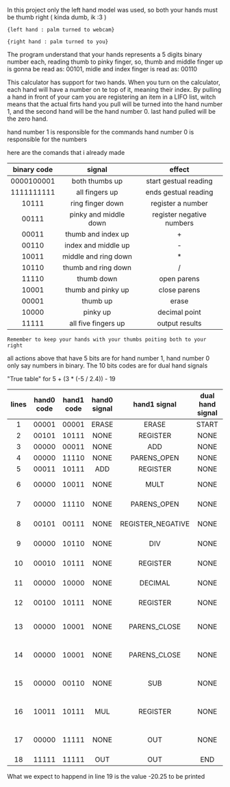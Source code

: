 In this project only the left hand model was used, so both your hands must be thumb right ( kinda dumb, ik :3 )

`{left hand : palm turned to webcam}  `

`{right hand : palm turned to you}`

The program understand that your hands represents a 5 digits binary number each, reading thumb to pinky finger, so, thumb and middle finger up is gonna be read as: 00101, midle and index finger is read as: 00110

This calculator has support for two hands. When you turn on the calculator, each hand will have a number on te top of it, meaning their index. By pulling a hand in front of your cam you are registering an item in a LIFO list, witch means that the actual firts hand you pull will be turned into the hand number 1, and the second hand will be the hand number 0. last hand pulled will be the zero hand.

hand number 1 is responsible for the commands
hand number 0 is responsible for the numbers

here are the comands that i already made

| binary code | signal                | effect                    |
|:-----------:|:---------------------:|:-------------------------:|
| 0000100001  | both thumbs up        | start gestual reading     |
| 1111111111  | all fingers up        | ends gestual reading      |
| 10111       | ring finger down      | register a number         |
| 00111       | pinky and middle down | register negative numbers |
| 00011       | thumb and index up    | +                         |
| 00110       | index and middle up   | -                         |
| 10011       | middle and ring down  | *                         |
| 10110       | thumb and ring down   | /                         |
| 11110       | thumb down            | open parens               |
| 10001       | thumb and pinky up    | close parens              |
| 00001       | thumb up              | erase                     |
| 10000       | pinky up              | decimal point             |
| 11111       | all five fingers up   | output results            |

`Remember to keep your hands with your thumbs poiting both to your right`

all actions above that have 5 bits are for hand number 1, hand number 0 only say numbers in binary. The 10 bits codes are for dual hand signals 

"True table" for 5 + (3 * (-5 / 2.4)) - 19

| lines | hand0 code | hand1 code | hand0 signal | hand1 signal      | dual hand signal | operation                    |
|:-----:|:----------:|:----------:|:------------:|:-----------------:|:----------------:|:-----------------------------|
| 1     | 00001      | 00001      | ERASE        | ERASE             | START            | ""                           |
| 2     | 00101      | 10111      | NONE         | REGISTER          | NONE             | "5"                          |
| 3     | 00000      | 00011      | NONE         | ADD               | NONE             | "5 + "                       |
| 4     | 00000      | 11110      | NONE         | PARENS_OPEN       | NONE             | "5 + ("                      |
| 5     | 00011      | 10111      | ADD          | REGISTER          | NONE             | "5 + (3"                     |
| 6     | 00000      | 10011      | NONE         | MULT              | NONE             | "5 + (3 * "                  |
| 7     | 00000      | 11110      | NONE         | PARENS_OPEN       | NONE             | "5 + (3 * ("                 |
| 8     | 00101      | 00111      | NONE         | REGISTER_NEGATIVE | NONE             | "5 + (3 * (-5"               |
| 9     | 00000      | 10110      | NONE         | DIV               | NONE             | "5 + (3 * ( -5 / "           |
| 10    | 00010      | 10111      | NONE         | REGISTER          | NONE             | "5 + (3 * (-5 / 2"           |
| 11    | 00000      | 10000      | NONE         | DECIMAL           | NONE             | "5 + (3 * (-5 / 2."          |
| 12    | 00100      | 10111      | NONE         | REGISTER          | NONE             | "5 + (3 * (-5 / 2.4"         |
| 13    | 00000      | 10001      | NONE         | PARENS_CLOSE      | NONE             | "5 + (3 * (-5 / 2.4) "       |
| 14    | 00000      | 10001      | NONE         | PARENS_CLOSE      | NONE             | "5 + (3 * (-5 / 2.4) )"      |
| 15    | 00000      | 00110      | NONE         | SUB               | NONE             | "5 + (3 * (-5 / 2.4) ) - "   |
| 16    | 10011      | 10111      | MUL          | REGISTER          | NONE             | "5 + (3 * (-5 / 2.4) ) - 19" |
| 17    | 00000      | 11111      | NONE         | OUT               | NONE             | "5 + (3 * (-5 / 2.4) ) - 19" |
| 18    | 11111      | 11111      | OUT          | OUT               | END              | ""                           |

 What we expect to happend in line 19 is the value -20.25 to be printed